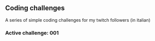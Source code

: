 ## Coding challenges
A series of simple coding challenges for my twitch followers (in italian)

### Active challenge: 001
